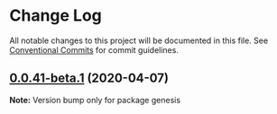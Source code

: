 # Change Log

All notable changes to this project will be documented in this file.
See [Conventional Commits](https://conventionalcommits.org) for commit guidelines.

## [0.0.41-beta.1](https://github.com/fmfe/genesis/compare/v0.0.41-beta.0...v0.0.41-beta.1) (2020-04-07)

**Note:** Version bump only for package genesis
 